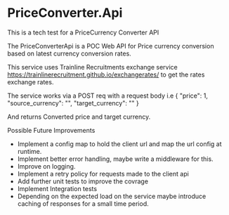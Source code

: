 # PriceConverter.Api
This is a tech test for a PriceCurrency Converter API

The PriceConverterApi is a POC Web API for Price currency conversion based on latest currency conversion rates.

This service uses Trainline Recruitments exchange service https://trainlinerecruitment.github.io/exchangerates/  to get the rates exchange rates.

The service works via a POST req with a request body i.e 
{
    "price":  1,
    "source_currency": "",
    "target_currency": ""
}

And returns Converted price and target currency.

Possible Future Improvements

* Implement a config map to hold the client url and map the url config at runtime.
* Implement better error handling, maybe write a middleware for this.
* Improve on logging.
* Implement a retry policy for requests made to the client api
* Add further unit tests to improve the covrage
* Implement Integration tests
* Depending on the expected load on the service maybe introduce caching of responses for a small time period.
